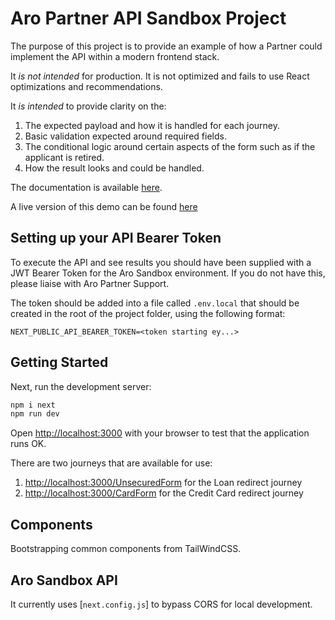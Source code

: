# Aro Partner API Sandbox Project

The purpose of this project is to provide an example of how a Partner could implement the API within a modern frontend
stack.

It *is not intended* for production. It is not optimized and fails to use React optimizations and recommendations.

It *is intended* to provide clarity on the:

1. The expected payload and how it is handled for each journey.
2. Basic validation expected around required fields.
3. The conditional logic around certain aspects of the form such as if the applicant is retired.
4. How the result looks and could be handled.

The documentation is available [here](https://developer.aro.co.uk/).

A live version of this demo can be found [here](https://partner-api-demo.freedom-finance-test.cloud/)

## Setting up your API Bearer Token

To execute the API and see results you should have been supplied with a JWT Bearer Token for the Aro Sandbox
environment. If you do not have this, please liaise with Aro Partner Support.

The token should be added into a file called `.env.local` that should be created in the root of the project folder,
using the following format:

```
NEXT_PUBLIC_API_BEARER_TOKEN=<token starting ey...>
```

## Getting Started

Next, run the development server:

```bash
npm i next
npm run dev
```

Open [http://localhost:3000](http://localhost:3000) with your browser to test that the application runs OK.

There are two journeys that are available for use:

1. [http://localhost:3000/UnsecuredForm](http://localhost:3000/UnsecuredForm) for the Loan redirect journey
1. [http://localhost:3000/CardForm](http://localhost:3000/CardForm) for the Credit Card redirect journey

## Components

Bootstrapping common components from TailWindCSS.

## Aro Sandbox API

It currently uses [`next.config.js`] to bypass CORS for local development.
